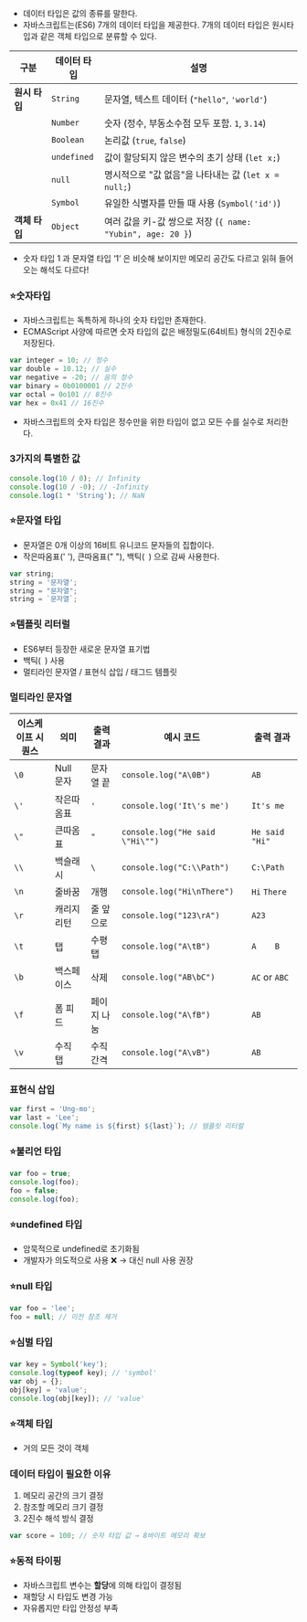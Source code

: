 - 데이터 타입은 값의 종류를 말한다.
- 자바스크립트는(ES6) 7개의 데이터 타입을 제공한다. 7개의 데이터 타입은 원시타입과 같은 객체 타입으로 분류할 수 있다.

| 구분 | 데이터 타입 | 설명 |
| --- | --- | --- |
| **원시 타입** | `String` | 문자열, 텍스트 데이터 (`"hello"`, `'world'`) |
|  | `Number` | 숫자 (정수, 부동소수점 모두 포함. `1`, `3.14`) |
|  | `Boolean` | 논리값 (`true`, `false`) |
|  | `undefined` | 값이 할당되지 않은 변수의 초기 상태 (`let x;`) |
|  | `null` | 명시적으로 "값 없음"을 나타내는 값 (`let x = null;`) |
|  | `Symbol` | 유일한 식별자를 만들 때 사용 (`Symbol('id')`) |
| **객체 타입** | `Object` | 여러 값을 키-값 쌍으로 저장 (`{ name: "Yubin", age: 20 }`) |

- 숫자 타입 1 과 문자열 타입 ‘1’ 은 비슷해 보이지만 메모리 공간도 다르고 읽혀 들어오는 해석도 다르다!

### ⭐️숫자타입

- 자바스크립트는 독특하게 하나의 숫자 타입만 존재한다.
- ECMAScript 사양에 따르면 숫자 타입의 값은 배정밀도(64비트) 형식의 2진수로 저장된다.

```jsx
var integer = 10; // 정수
var double = 10.12; // 실수
var negative = -20; // 음의 정수
var binary = 0b0100001 // 2진수
var octal = 0o101 // 8진수
var hex = 0x41 // 16진수
```

- 자바스크립트의 숫자 타입은 정수만을 위한 타입이 없고 모든 수를 실수로 처리한다.

### 3가지의 특별한 값

```jsx
console.log(10 / 0); // Infinity
console.log(10 / -0); // -Infinity 
console.log(1 * 'String'); // NaN
```

### ⭐️문자열 타입

- 문자열은 0개 이상의 16비트 유니코드 문자들의 집합이다.
- 작은따옴표(' '), 큰따옴표(" "), 백틱(` `) 으로 감싸 사용한다.

```jsx
var string;
string = '문자열';
string = "문자열";
string = `문자열`;
```

### ⭐️템플릿 리터럴

- ES6부터 등장한 새로운 문자열 표기법
- 백틱(` `) 사용
- 멀티라인 문자열 / 표현식 삽입 / 태그드 템플릿

### 멀티라인 문자열

| 이스케이프 시퀀스 | 의미 | 출력 결과 | 예시 코드 | 출력 결과 |
| --- | --- | --- | --- | --- |
| `\0` | Null 문자 | 문자열 끝 | `console.log("A\0B")` | `AB` |
| `\'` | 작은따옴표 | `'` | `console.log('It\'s me')` | `It's me` |
| `\"` | 큰따옴표 | `"` | `console.log("He said \"Hi\"")` | `He said "Hi"` |
| `\\` | 백슬래시 | `\` | `console.log("C:\\Path")` | `C:\Path` |
| `\n` | 줄바꿈 | 개행 | `console.log("Hi\nThere")` | `Hi` `There` |
| `\r` | 캐리지 리턴 | 줄 앞으로 | `console.log("123\rA")` | `A23` |
| `\t` | 탭 | 수평 탭 | `console.log("A\tB")` | `A    B` |
| `\b` | 백스페이스 | 삭제 | `console.log("AB\bC")` | `AC` or `ABC` |
| `\f` | 폼 피드 | 페이지 나눔 | `console.log("A\fB")` | `AB` |
| `\v` | 수직 탭 | 수직 간격 | `console.log("A\vB")` | `AB` |

### 표현식 삽입

```jsx
var first = 'Ung-mo';
var last = 'Lee';
console.log(`My name is ${first} ${last}`); // 템플릿 리터럴
```

### ⭐️불리언 타입

```jsx
var foo = true;
console.log(foo);
foo = false;
console.log(foo);
```

### ⭐️undefined 타입

- 암묵적으로 undefined로 초기화됨
- 개발자가 의도적으로 사용 ❌ → 대신 null 사용 권장

### ⭐️null 타입

```jsx
var foo = 'lee';
foo = null; // 이전 참조 제거
```

### ⭐️심벌 타입

```jsx
var key = Symbol('key');
console.log(typeof key); // 'symbol'
var obj = {};
obj[key] = 'value';
console.log(obj[key]); // 'value'
```

### ⭐️객체 타입

- 거의 모든 것이 객체

### 데이터 타입이 필요한 이유

1. 메모리 공간의 크기 결정
2. 참조할 메모리 크기 결정
3. 2진수 해석 방식 결정

```jsx
var score = 100; // 숫자 타입 값 → 8바이트 메모리 확보
```

### ⭐️동적 타이핑

- 자바스크립트 변수는 **할당**에 의해 타입이 결정됨
- 재할당 시 타입도 변경 가능
- 자유롭지만 타입 안정성 부족